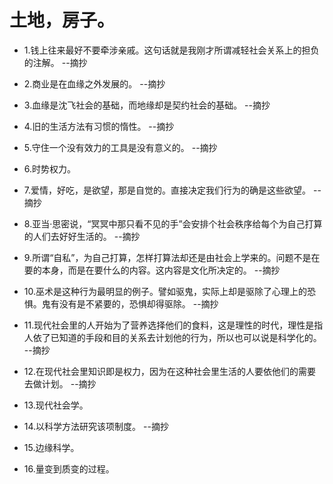 # 土地，房子。

- 1.钱上往来最好不要牵涉亲戚。这句话就是我刚才所谓减轻社会关系上的担负的注解。 --摘抄

- 2.商业是在血缘之外发展的。 --摘抄

- 3.血缘是沈飞社会的基础，而地缘却是契约社会的基础。 --摘抄

- 4.旧的生活方法有习惯的惰性。 --摘抄

- 5.守住一个没有效力的工具是没有意义的。 --摘抄

- 6.时势权力。

- 7.爱情，好吃，是欲望，那是自觉的。直接决定我们行为的确是这些欲望。 --摘抄

- 8.亚当·思密说，“冥冥中那只看不见的手”会安排个社会秩序给每个为自己打算的人们去好好生活的。 --摘抄

- 9.所谓“自私”，为自己打算，怎样打算法却还是由社会上学来的。问题不是在要的本身，而是在要什么的内容。这内容是文化所决定的。 --摘抄

- 10.巫术是这种行为最明显的例子。譬如驱鬼，实际上却是驱除了心理上的恐惧。鬼有没有是不紧要的，恐惧却得驱除。 --摘抄

- 11.现代社会里的人开始为了营养选择他们的食料，这是理性的时代，理性是指人依了已知道的手段和目的关系去计划他的行为，所以也可以说是科学化的。 --摘抄

- 12.在现代社会里知识即是权力，因为在这种社会里生活的人要依他们的需要去做计划。 --摘抄

- 13.现代社会学。

- 14.以科学方法研究该项制度。 --摘抄

- 15.边缘科学。

- 16.量变到质变的过程。
